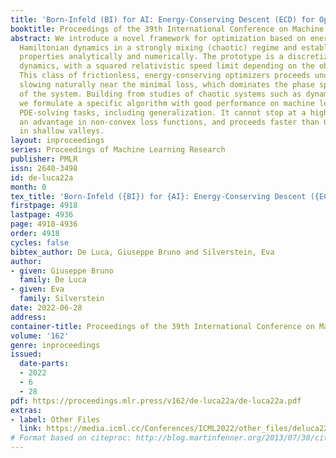 ```yaml
---
title: 'Born-Infeld (BI) for AI: Energy-Conserving Descent (ECD) for Optimization'
booktitle: Proceedings of the 39th International Conference on Machine Learning
abstract: We introduce a novel framework for optimization based on energy-conserving
  Hamiltonian dynamics in a strongly mixing (chaotic) regime and establish its key
  properties analytically and numerically. The prototype is a discretization of Born-Infeld
  dynamics, with a squared relativistic speed limit depending on the objective function.
  This class of frictionless, energy-conserving optimizers proceeds unobstructed until
  slowing naturally near the minimal loss, which dominates the phase space volume
  of the system. Building from studies of chaotic systems such as dynamical billiards,
  we formulate a specific algorithm with good performance on machine learning and
  PDE-solving tasks, including generalization. It cannot stop at a high local minimum,
  an advantage in non-convex loss functions, and proceeds faster than GD+momentum
  in shallow valleys.
layout: inproceedings
series: Proceedings of Machine Learning Research
publisher: PMLR
issn: 2640-3498
id: de-luca22a
month: 0
tex_title: 'Born-Infeld ({BI}) for {AI}: Energy-Conserving Descent ({ECD}) for Optimization'
firstpage: 4918
lastpage: 4936
page: 4918-4936
order: 4918
cycles: false
bibtex_author: De Luca, Giuseppe Bruno and Silverstein, Eva
author:
- given: Giuseppe Bruno
  family: De Luca
- given: Eva
  family: Silverstein
date: 2022-06-28
address:
container-title: Proceedings of the 39th International Conference on Machine Learning
volume: '162'
genre: inproceedings
issued:
  date-parts:
  - 2022
  - 6
  - 28
pdf: https://proceedings.mlr.press/v162/de-luca22a/de-luca22a.pdf
extras:
- label: Other Files
  link: https://media.icml.cc/Conferences/ICML2022/other_files/deluca22a-supp.zip
# Format based on citeproc: http://blog.martinfenner.org/2013/07/30/citeproc-yaml-for-bibliographies/
---
```

